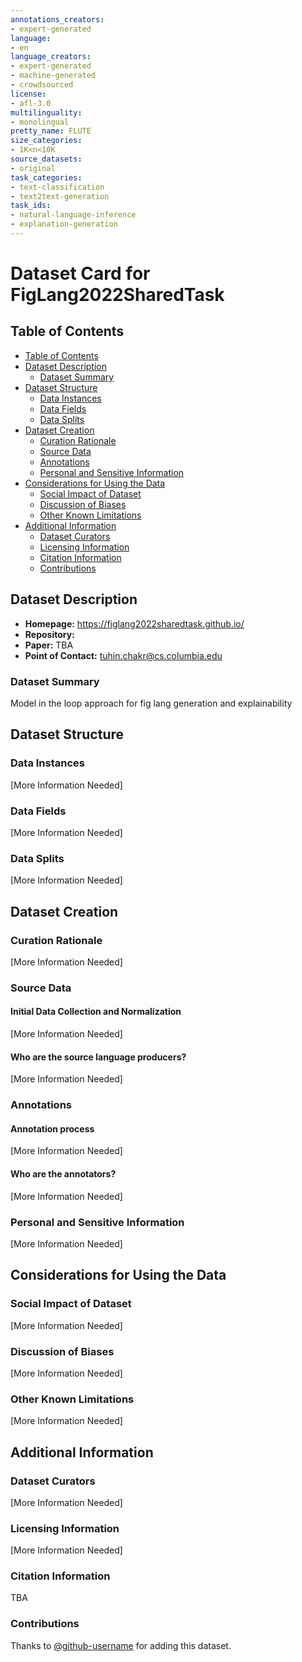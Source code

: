 ```yaml
---
annotations_creators:
- expert-generated
language:
- en
language_creators:
- expert-generated
- machine-generated
- crowdsourced
license:
- afl-3.0
multilinguality:
- monolingual
pretty_name: FLUTE
size_categories:
- 1K<n<10K
source_datasets:
- original
task_categories:
- text-classification
- text2text-generation
task_ids:
- natural-language-inference
- explanation-generation
---
```

# Dataset Card for FigLang2022SharedTask

## Table of Contents
- [Table of Contents](#table-of-contents)
- [Dataset Description](#dataset-description)
  - [Dataset Summary](#dataset-summary)
- [Dataset Structure](#dataset-structure)
  - [Data Instances](#data-instances)
  - [Data Fields](#data-fields)
  - [Data Splits](#data-splits)
- [Dataset Creation](#dataset-creation)
  - [Curation Rationale](#curation-rationale)
  - [Source Data](#source-data)
  - [Annotations](#annotations)
  - [Personal and Sensitive Information](#personal-and-sensitive-information)
- [Considerations for Using the Data](#considerations-for-using-the-data)
  - [Social Impact of Dataset](#social-impact-of-dataset)
  - [Discussion of Biases](#discussion-of-biases)
  - [Other Known Limitations](#other-known-limitations)
- [Additional Information](#additional-information)
  - [Dataset Curators](#dataset-curators)
  - [Licensing Information](#licensing-information)
  - [Citation Information](#citation-information)
  - [Contributions](#contributions)

## Dataset Description

- **Homepage:** https://figlang2022sharedtask.github.io/
- **Repository:** 
- **Paper:** TBA
- **Point of Contact:** tuhin.chakr@cs.columbia.edu 

### Dataset Summary

Model in the loop approach for fig lang generation and explainability

## Dataset Structure

### Data Instances

[More Information Needed]

### Data Fields

[More Information Needed]

### Data Splits

[More Information Needed]

## Dataset Creation

### Curation Rationale

[More Information Needed]

### Source Data

#### Initial Data Collection and Normalization

[More Information Needed]

#### Who are the source language producers?

[More Information Needed]

### Annotations

#### Annotation process

[More Information Needed]

#### Who are the annotators?

[More Information Needed]

### Personal and Sensitive Information

[More Information Needed]

## Considerations for Using the Data

### Social Impact of Dataset

[More Information Needed]

### Discussion of Biases

[More Information Needed]

### Other Known Limitations

[More Information Needed]

## Additional Information

### Dataset Curators

[More Information Needed]

### Licensing Information

[More Information Needed]

### Citation Information

TBA
    
### Contributions

Thanks to [@github-username](https://github.com/<github-username>) for adding this dataset.